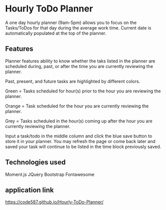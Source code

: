 # Hourly ToDo Planner

A one day hourly planner (9am-5pm) allows you to focus on the Tasks/ToDos for that day during the average work time.
Current date is automatically populated at the top of the planner.

## Features

Planner features ability to know whether the taks listed in the planner are scheduled during, past, or after the time you are currently reviewing the planner.

Past, present, and future tasks are highlighted by different colors.

Green = Tasks scheduled for hour(s) prior to the hour you are reviewing the planner.

Orange = Task scheduled for the hour you are currently reviewing the planner.

Grey = Tasks scheduled in the hour(s) coming up after the hour you are currently reviewing the planner.

Input a task/todo in the middle column and click the blue save button to store it in your planner. You may refresh the page or come back later and saved your task will continue to be listed in the time block previously saved.

## Technologies used

Moment.js
JQuery
Bootstrap
Fontawesome

## application link
https://code587.github.io/Hourly-ToDo-Planner/

